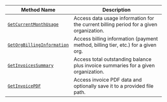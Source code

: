 <!-- prettier-ignore -->
| Method Name | Description |
| ----------- | ----------- |
| [`GetCurrentMonthUsage`](/dev/reference/apis/billing-client/#getcurrentmonthusage) | Access data usage information for the current billing period for a given organization. |
| [`GetOrgBillingInformation`](/dev/reference/apis/billing-client/#getorgbillinginformation) | Access billing information (payment method, billing tier, etc.) for a given org. |
| [`GetInvoicesSummary`](/dev/reference/apis/billing-client/#getinvoicessummary) | Access total outstanding balance plus invoice summaries for a given organization. |
| [`GetInvoicePDF`](/dev/reference/apis/billing-client/#getinvoicepdf) | Access invoice PDF data and optionally save it to a provided file path. |

